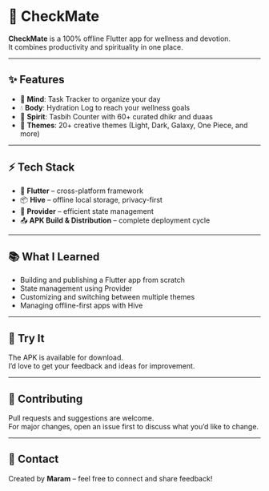 # 🚀 CheckMate  

**CheckMate** is a 100% offline Flutter app for wellness and devotion.  
It combines productivity and spirituality in one place.  

---

## ✨ Features  
- 🧠 **Mind**: Task Tracker to organize your day  
- 💧 **Body**: Hydration Log to reach your wellness goals  
- 🤲 **Spirit**: Tasbih Counter with 60+ curated dhikr and duaas  
- 🎨 **Themes**: 20+ creative themes (Light, Dark, Galaxy, One Piece, and more)  

---

## ⚡ Tech Stack  
- 📱 **Flutter** – cross-platform framework  
- 📦 **Hive** – offline local storage, privacy-first  
- 🔄 **Provider** – efficient state management  
- 📤 **APK Build & Distribution** – complete deployment cycle  

---

## 📚 What I Learned  
- Building and publishing a Flutter app from scratch  
- State management using Provider  
- Customizing and switching between multiple themes  
- Managing offline-first apps with Hive  

---

## 📲 Try It  
The APK is available for download.  
I’d love to get your feedback and ideas for improvement.  

---

## 🤝 Contributing  
Pull requests and suggestions are welcome.  
For major changes, open an issue first to discuss what you’d like to change.  

---

## 📧 Contact  
Created by **Maram** – feel free to connect and share feedback!  

